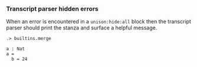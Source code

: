 
### Transcript parser hidden errors

When an error is encountered in a `unison:hide:all` block
then the transcript parser should print the stanza
and surface a helpful message.

```ucm:hide
.> builtins.merge
```

```unison:hide:all
a : Nat
a = 
  b = 24
```

